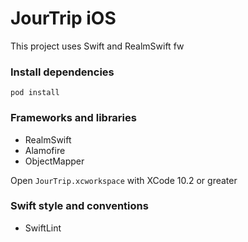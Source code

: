 # JourTrip iOS

This project uses Swift and RealmSwift fw

### Install dependencies

```
pod install

```

### Frameworks and libraries
- RealmSwift
- Alamofire
- ObjectMapper

Open `JourTrip.xcworkspace` with XCode 10.2 or greater

### Swift style and conventions
- SwiftLint
